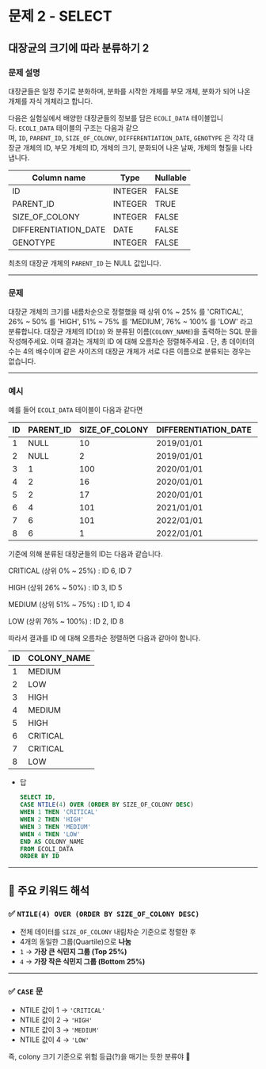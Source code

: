 # 문제 2 - SELECT

## 대장균의 크기에 따라 분류하기 2

### **문제 설명**

대장균들은 일정 주기로 분화하며, 분화를 시작한 개체를 부모 개체, 분화가 되어 나온 개체를 자식 개체라고 합니다.

다음은 실험실에서 배양한 대장균들의 정보를 담은 `ECOLI_DATA` 테이블입니다. `ECOLI_DATA` 테이블의 구조는 다음과 같으며, `ID`, `PARENT_ID`, `SIZE_OF_COLONY`, `DIFFERENTIATION_DATE`, `GENOTYPE` 은 각각 대장균 개체의 ID, 부모 개체의 ID, 개체의 크기, 분화되어 나온 날짜, 개체의 형질을 나타냅니다.

| Column name | Type | Nullable |
| --- | --- | --- |
| ID | INTEGER | FALSE |
| PARENT_ID | INTEGER | TRUE |
| SIZE_OF_COLONY | INTEGER | FALSE |
| DIFFERENTIATION_DATE | DATE | FALSE |
| GENOTYPE | INTEGER | FALSE |

최초의 대장균 개체의 `PARENT_ID` 는 NULL 값입니다.

---

### 문제

대장균 개체의 크기를 내름차순으로 정렬했을 때 상위 0% ~ 25% 를 'CRITICAL', 26% ~ 50% 를 'HIGH', 51% ~ 75% 를 'MEDIUM', 76% ~ 100% 를 'LOW' 라고 분류합니다. 대장균 개체의 ID(`ID`) 와 분류된 이름(`COLONY_NAME`)을 출력하는 SQL 문을 작성해주세요. 이때 결과는 개체의 ID 에 대해 오름차순 정렬해주세요 . 단, 총 데이터의 수는 4의 배수이며 같은 사이즈의 대장균 개체가 서로 다른 이름으로 분류되는 경우는 없습니다.

---

### 예시

예를 들어 `ECOLI_DATA` 테이블이 다음과 같다면

| ID | PARENT_ID | SIZE_OF_COLONY | DIFFERENTIATION_DATE | GENOTYPE |
| --- | --- | --- | --- | --- |
| 1 | NULL | 10 | 2019/01/01 | 5 |
| 2 | NULL | 2 | 2019/01/01 | 3 |
| 3 | 1 | 100 | 2020/01/01 | 4 |
| 4 | 2 | 16 | 2020/01/01 | 4 |
| 5 | 2 | 17 | 2020/01/01 | 6 |
| 6 | 4 | 101 | 2021/01/01 | 22 |
| 7 | 6 | 101 | 2022/01/01 | 23 |
| 8 | 6 | 1 | 2022/01/01 | 27 |

기준에 의해 분류된 대장균들의 ID는 다음과 같습니다.

CRITICAL (상위 0% ~ 25%) : ID 6, ID 7

HIGH (상위 26% ~ 50%) : ID 3, ID 5

MEDIUM (상위 51% ~ 75%) : ID 1, ID 4

LOW (상위 76% ~ 100%) : ID 2, ID 8

따라서 결과를 ID 에 대해 오름차순 정렬하면 다음과 같아야 합니다.

| ID | COLONY_NAME |
| --- | --- |
| 1 | MEDIUM |
| 2 | LOW |
| 3 | HIGH |
| 4 | MEDIUM |
| 5 | HIGH |
| 6 | CRITICAL |
| 7 | CRITICAL |
| 8 | LOW |

- 답
    
    ```sql
    SELECT ID,
    CASE NTILE(4) OVER (ORDER BY SIZE_OF_COLONY DESC)
    WHEN 1 THEN 'CRITICAL'
    WHEN 2 THEN 'HIGH'
    WHEN 3 THEN 'MEDIUM'
    WHEN 4 THEN 'LOW'
    END AS COLONY_NAME
    FROM ECOLI_DATA
    ORDER BY ID 
    ```
    

---

## 🧠 주요 키워드 해석

### ✅ `NTILE(4) OVER (ORDER BY SIZE_OF_COLONY DESC)`

- 전체 데이터를 `SIZE_OF_COLONY` 내림차순 기준으로 정렬한 후
- 4개의 동일한 그룹(Quartile)으로 **나눔**
- `1` → **가장 큰 식민지 그룹 (Top 25%)**
- `4` → **가장 작은 식민지 그룹 (Bottom 25%)**

---

### ✅ `CASE` 문

- NTILE 값이 1 → `'CRITICAL'`
- NTILE 값이 2 → `'HIGH'`
- NTILE 값이 3 → `'MEDIUM'`
- NTILE 값이 4 → `'LOW'`

즉, colony 크기 기준으로 위험 등급(?)을 매기는 듯한 분류야 🔬